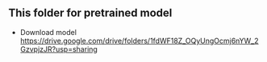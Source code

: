 ## This folder for pretrained model

- Download model https://drive.google.com/drive/folders/1fdWF18Z_OQyUngOcmj6nYW_2GzvpjzJR?usp=sharing